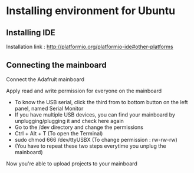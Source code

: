 Installing environment for Ubuntu
========================

Installing IDE
--------------

Installation link : http://platformio.org/platformio-ide#other-platforms

Connecting the mainboard
------------------------

Connect the Adafruit mainboard

Apply read and write permission for everyone on the mainboard
- To know the USB serial, click the third from to bottom button on the
	left panel, named Serial Monitor
- If you have multiple USB devices, you can find your mainboard by
	unplugging/plugging it and check here again
- Go to the /dev directory and change the permissions
 - Ctrl + Alt + T (To open the Terminal)
 - sudo chmod 666 /dev/ttyUSBX (To change permission : rw-rw-rw)
  - (You have to repeat these two steps everytime you unplug the mainboard)

Now you're able to upload projects to your mainboard
